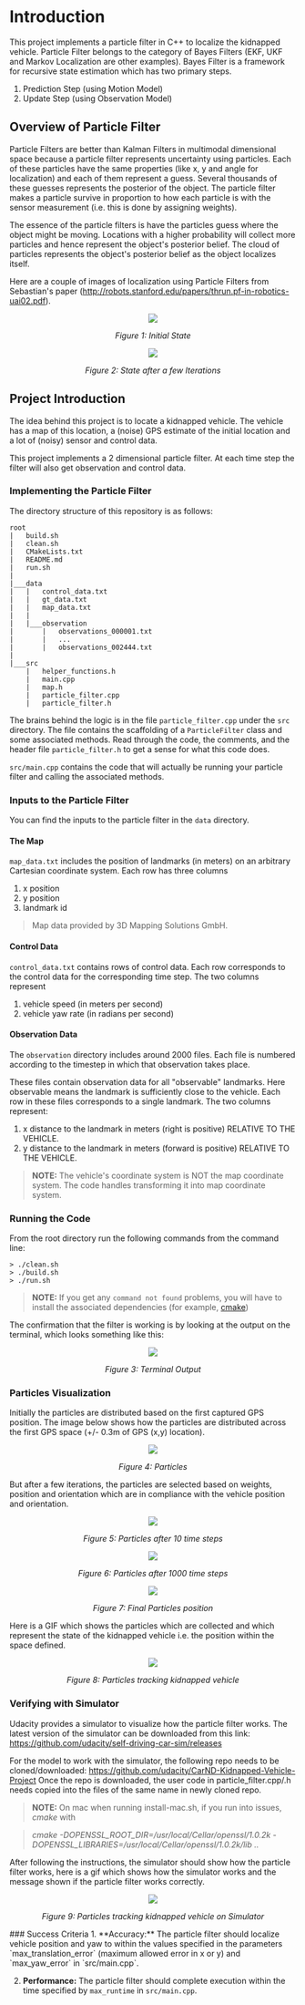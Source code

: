 # Introduction
This project implements a particle filter in C++ to localize the kidnapped vehicle. Particle Filter belongs to the category of Bayes Filters (EKF, UKF and Markov Localization are other examples). Bayes Filter is a framework for recursive state estimation which has two primary steps.
1. Prediction Step (using Motion Model)
2. Update Step (using Observation Model)  

## Overview of Particle Filter
Particle Filters are better than Kalman Filters in multimodal dimensional space because a particle filter represents uncertainty using particles. Each of these particles have the same properties (like x, y and angle for localization) and each of them represent a guess. Several thousands of these guesses represents the posterior of the object. The particle filter makes a particle survive in proportion to how each particle is with the sensor measurement (i.e. this is done by assigning weights).

The essence of the particle filters is have the particles guess where the object might be moving. Locations with a higher probability will collect more particles and hence represent the object's posterior belief. The cloud of particles represents the object's posterior belief as the object localizes itself.

Here are a couple of images of localization using Particle Filters from Sebastian's paper (http://robots.stanford.edu/papers/thrun.pf-in-robotics-uai02.pdf).

<p align="center">
   <img src="images/OtherMedia/Initial.png">
</p>
<p align="center">
   <i>Figure 1: Initial State</i>
</p>  

<p align="center">
   <img src="images/OtherMedia/Final.png">
</p>
<p align="center">
   <i>Figure 2: State after a few Iterations</i>
</p>  

## Project Introduction
The idea behind this project is to locate a kidnapped vehicle. The vehicle has a map of this location, a (noise) GPS estimate of the initial location and a lot of (noisy) sensor and control data.

This project implements a 2 dimensional particle filter. At each time step the filter will also get observation and control data.

### Implementing the Particle Filter
The directory structure of this repository is as follows:

```
root
|   build.sh
|   clean.sh
|   CMakeLists.txt
|   README.md
|   run.sh
|
|___data
|   |   control_data.txt
|   |   gt_data.txt
|   |   map_data.txt
|   |
|   |___observation
|       |   observations_000001.txt
|       |   ...
|       |   observations_002444.txt
|   
|___src
    |   helper_functions.h
    |   main.cpp
    |   map.h
    |   particle_filter.cpp
    |   particle_filter.h
```

The brains behind the logic is in the file `particle_filter.cpp` under the `src` directory. The file contains the scaffolding of a `ParticleFilter` class and some associated methods. Read through the code, the comments, and the header file `particle_filter.h` to get a sense for what this code does.

`src/main.cpp` contains the code that will actually be running your particle filter and calling the associated methods.

### Inputs to the Particle Filter
You can find the inputs to the particle filter in the `data` directory.

#### The Map
`map_data.txt` includes the position of landmarks (in meters) on an arbitrary Cartesian coordinate system. Each row has three columns
1. x position
2. y position
3. landmark id

> Map data provided by 3D Mapping Solutions GmbH.

#### Control Data
`control_data.txt` contains rows of control data. Each row corresponds to the control data for the corresponding time step. The two columns represent
1. vehicle speed (in meters per second)
2. vehicle yaw rate (in radians per second)

#### Observation Data
The `observation` directory includes around 2000 files. Each file is numbered according to the timestep in which that observation takes place.

These files contain observation data for all "observable" landmarks. Here observable means the landmark is sufficiently close to the vehicle. Each row in these files corresponds to a single landmark. The two columns represent:
1. x distance to the landmark in meters (right is positive) RELATIVE TO THE VEHICLE.
2. y distance to the landmark in meters (forward is positive) RELATIVE TO THE VEHICLE.

> **NOTE:**
> The vehicle's coordinate system is NOT the map coordinate system. The code handles transforming it into map coordinate system.

### Running the Code
From the root directory run the following commands from the command line:

```
> ./clean.sh
> ./build.sh
> ./run.sh
```

> **NOTE:**
> If you get any `command not found` problems, you will have to install
> the associated dependencies (for example,
> [cmake](https://cmake.org/install/))

The confirmation that the filter is working is by looking at the output on the terminal, which looks something like this:

<p align="center">
   <img src="images/OtherMedia/Terminal.png">
</p>
<p align="center">
   <i>Figure 3: Terminal Output</i>
</p>  

### Particles Visualization
Initially the particles are distributed based on the first captured GPS position. The image below shows how the particles are distributed across the first GPS space (+/- 0.3m of GPS (x,y) location).

<p align="center">
   <img src="images/OtherMedia/ParticlesInital.png">
</p>
<p align="center">
   <i>Figure 4: Particles</i>
</p>

But after a few iterations, the particles are selected based on weights, position and orientation which are in compliance with the vehicle position and orientation.

<p align="center">
   <img src="images/OtherMedia/Particles10.png">
</p>
<p align="center">
   <i>Figure 5: Particles after 10 time steps</i>
</p>

<p align="center">
   <img src="images/OtherMedia/Particles1000.png">
</p>
<p align="center">
   <i>Figure 6: Particles after 1000 time steps</i>
</p>

<p align="center">
   <img src="images/OtherMedia/Particles2443.png">
</p>
<p align="center">
   <i>Figure 7: Final Particles position</i>
</p>

Here is a GIF which shows the particles which are collected and which represent the state of the kidnapped vehicle i.e. the position within the space defined.

<p align="center">
   <img src="images/OtherMedia/carmovement.gif">
</p>
<p align="center">
   <i>Figure 8: Particles tracking kidnapped vehicle</i>
</p>

### Verifying with Simulator
Udacity provides a simulator to visualize how the particle filter works. The latest version of the simulator can be downloaded from this link: https://github.com/udacity/self-driving-car-sim/releases

For the model to work with the simulator, the following repo needs to be cloned/downloaded: https://github.com/udacity/CarND-Kidnapped-Vehicle-Project
Once the repo is downloaded, the user code in particle_filter.cpp/.h needs copied into the files of the same name in newly cloned repo.

> **NOTE:**
>  On mac when running install-mac.sh, if you run into issues,
> *cmake* with

> *cmake -DOPENSSL_ROOT_DIR=/usr/local/Cellar/openssl/1.0.2k -DOPENSSL_LIBRARIES=/usr/local/Cellar/openssl/1.0.2k/lib ..*

After following the instructions, the simulator should show how the particle filter works, here is a gif which shows how the simulator works and the message shown if the particle filter works correctly.

<p align="center">
   <img src="images/SimulatorMedia/SimulatorGif.gif">
</p>
<p align="center">
   <i>Figure 9: Particles tracking kidnapped vehicle on Simulator</i>
</p>
### Success Criteria
1. **Accuracy:** The particle filter should localize vehicle position and yaw to within the values specified in the parameters `max_translation_error` (maximum allowed error in x or y) and `max_yaw_error` in `src/main.cpp`.

2. **Performance:** The particle filter should complete execution within the time specified by `max_runtime` in `src/main.cpp`.
